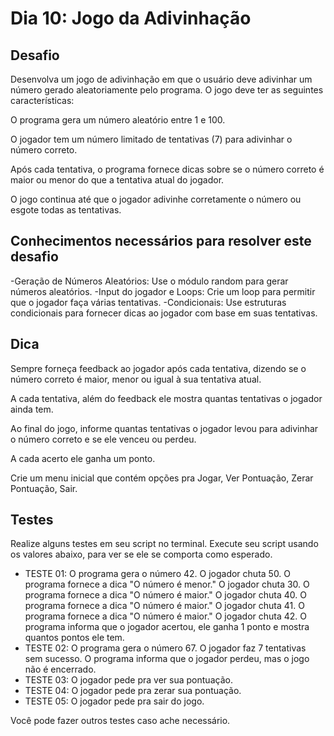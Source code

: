 # Dia 10: Jogo da Adivinhação


## Desafio

Desenvolva um jogo de adivinhação em que o usuário deve adivinhar um número gerado aleatoriamente pelo programa. O jogo deve ter as seguintes características:

O programa gera um número aleatório entre 1 e 100.

O jogador tem um número limitado de tentativas (7) para adivinhar o número correto.

Após cada tentativa, o programa fornece dicas sobre se o número correto é maior ou menor do que a tentativa atual do jogador.

O jogo continua até que o jogador adivinhe corretamente o número ou esgote todas as tentativas.

## Conhecimentos necessários para resolver este desafio

-Geração de Números Aleatórios: Use o módulo random para gerar números aleatórios.
-Input do jogador e Loops: Crie um loop para permitir que o jogador faça várias tentativas.
-Condicionais: Use estruturas condicionais para fornecer dicas ao jogador com base em suas tentativas.

## Dica

Sempre forneça feedback ao jogador após cada tentativa, dizendo se o número correto é maior, menor ou igual à sua tentativa atual.

A cada tentativa, além do feedback ele mostra quantas tentativas o jogador ainda tem.

Ao final do jogo, informe quantas tentativas o jogador levou para adivinhar o número correto e se ele venceu ou perdeu.

A cada acerto ele ganha um ponto.

Crie um menu inicial que contém opções pra Jogar, Ver Pontuação, Zerar Pontuação, Sair.

## Testes

Realize alguns testes em seu script no terminal. Execute seu script usando os valores abaixo, para ver se ele se comporta como esperado.

- TESTE 01: O programa gera o número 42. O jogador chuta 50. O programa fornece a dica "O número é menor." O jogador chuta 30. O programa fornece a dica "O número é maior." O jogador chuta 40. O programa fornece a dica "O número é maior." O jogador chuta 41. O programa fornece a dica "O número é maior." O jogador chuta 42. O programa informa que o jogador acertou, ele ganha 1 ponto e mostra quantos pontos ele tem.
- TESTE 02: O programa gera o número 67. O jogador faz 7 tentativas sem sucesso. O programa informa que o jogador perdeu, mas o jogo não é encerrado.
- TESTE 03: O jogador pede pra ver sua pontuação.
- TESTE 04: O jogador pede pra zerar sua pontuação.
- TESTE 05: O jogador pede pra sair do jogo.

Você pode fazer outros testes caso ache necessário.